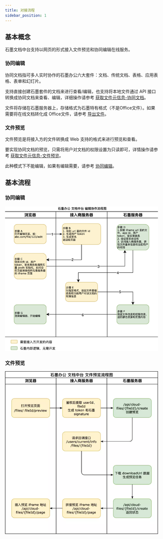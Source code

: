 ```yaml
---
title: 对接流程
sidebar_position: 1
---
```


## 基本概念

石墨文档中台支持以网页的形式接入文件预览和协同编辑在线服务。

### 协同编辑

协同文档指可多人实时协作的石墨办公六大套件：文档、传统文档、表格、应用表格、表单和幻灯片。

支持直接创建石墨套件的文档来进行查看/编辑，也支持将本地文件通过 API 接口转换成协同文档来查看、编辑，详细操作请参考 [获取文件元信息-协同文档](./../04service-callback/file-information.md#file-meta-collab)。

文件将存储在石墨服务器上，存储格式为石墨特有格式（不是Office文件）。如果需要将在线文档转化成 Office文件，请参考 [导出文件](./../06API-document/interface-description/file-operation.md#export-v1)。

### 文件预览

文件预览是将接入方的文件转换成 Web 支持的格式来进行预览和查看。

要实现协同文档的预览，只需将用户对文档的权限设置为只读即可，详情操作请参考  [获取文件元信息-文件预览](./../04service-callback/file-information.md#file-meta-preview)。

此种模式下不能编辑，如果有编辑需要，请参考 [协同编辑](#协同编辑)。

## 基本流程

### 协同编辑

![collaborative-editing](./../image/collaborative-editing.png)

### 文件预览

![file-preview](./../image/file-preview.png)

